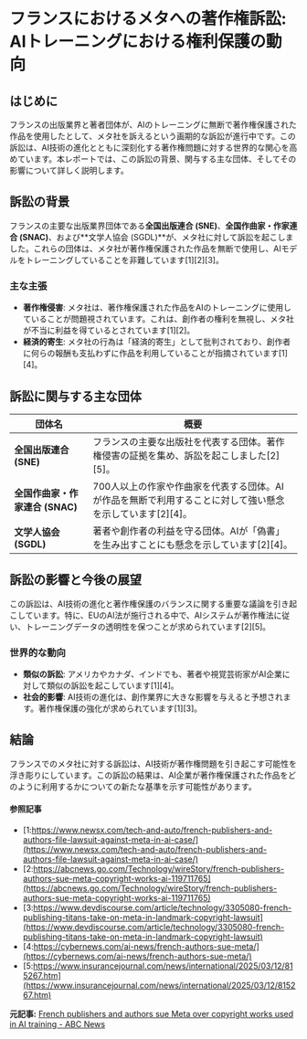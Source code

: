 # フランスにおけるメタへの著作権訴訟: AIトレーニングにおける権利保護の動向

## はじめに

フランスの出版業界と著者団体が、AIのトレーニングに無断で著作権保護された作品を使用したとして、メタ社を訴えるという画期的な訴訟が進行中です。この訴訟は、AI技術の進化とともに深刻化する著作権問題に対する世界的な関心を高めています。本レポートでは、この訴訟の背景、関与する主な団体、そしてその影響について詳しく説明します。

## 訴訟の背景

フランスの主要な出版業界団体である**全国出版連合 (SNE)**、**全国作曲家・作家連合 (SNAC)**、および**文学人協会 (SGDL)**が、メタ社に対して訴訟を起こしました。これらの団体は、メタ社が著作権保護された作品を無断で使用し、AIモデルをトレーニングしていることを非難しています[1][2][3]。

### 主な主張

- **著作権侵害**: メタ社は、著作権保護された作品をAIのトレーニングに使用していることが問題視されています。これは、創作者の権利を無視し、メタ社が不当に利益を得ているとされています[1][2]。
- **経済的寄生**: メタ社の行為は「経済的寄生」として批判されており、創作者に何らの報酬も支払わずに作品を利用していることが指摘されています[1][4]。

## 訴訟に関与する主な団体

| 団体名 | 概要 |
| --- | --- |
| **全国出版連合 (SNE)** | フランスの主要な出版社を代表する団体。著作権侵害の証拠を集め、訴訟を起こしました[2][5]。 |
| **全国作曲家・作家連合 (SNAC)** | 700人以上の作家や作曲家を代表する団体。AIが作品を無断で利用することに対して強い懸念を示しています[2][4]。 |
| **文学人協会 (SGDL)** | 著者や創作者の利益を守る団体。AIが「偽書」を生み出すことにも懸念を示しています[2][4]。 |

## 訴訟の影響と今後の展望

この訴訟は、AI技術の進化と著作権保護のバランスに関する重要な議論を引き起こしています。特に、EUのAI法が施行される中で、AIシステムが著作権法に従い、トレーニングデータの透明性を保つことが求められています[2][5]。

### 世界的な動向

- **類似の訴訟**: アメリカやカナダ、インドでも、著者や視覚芸術家がAI企業に対して類似の訴訟を起こしています[1][4]。
- **社会的影響**: AI技術の進化は、創作業界に大きな影響を与えると予想されます。著作権保護の強化が求められています[1][3]。

## 結論

フランスでのメタ社に対する訴訟は、AI技術が著作権問題を引き起こす可能性を浮き彫りにしています。この訴訟の結果は、AI企業が著作権保護された作品をどのように利用するかについての新たな基準を示す可能性があります。

#### 参照記事
- [1:https://www.newsx.com/tech-and-auto/french-publishers-and-authors-file-lawsuit-against-meta-in-ai-case/](https://www.newsx.com/tech-and-auto/french-publishers-and-authors-file-lawsuit-against-meta-in-ai-case/)
- [2:https://abcnews.go.com/Technology/wireStory/french-publishers-authors-sue-meta-copyright-works-ai-119711765](https://abcnews.go.com/Technology/wireStory/french-publishers-authors-sue-meta-copyright-works-ai-119711765)
- [3:https://www.devdiscourse.com/article/technology/3305080-french-publishing-titans-take-on-meta-in-landmark-copyright-lawsuit](https://www.devdiscourse.com/article/technology/3305080-french-publishing-titans-take-on-meta-in-landmark-copyright-lawsuit)
- [4:https://cybernews.com/ai-news/french-authors-sue-meta/](https://cybernews.com/ai-news/french-authors-sue-meta/)
- [5:https://www.insurancejournal.com/news/international/2025/03/12/815267.htm](https://www.insurancejournal.com/news/international/2025/03/12/815267.htm)


**元記事:** [French publishers and authors sue Meta over copyright works used in AI training - ABC News](https://abcnews.go.com/Technology/wireStory/french-publishers-authors-sue-meta-copyright-works-ai-119711765)